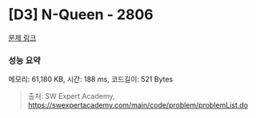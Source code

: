 # [D3] N-Queen - 2806 

[문제 링크](https://swexpertacademy.com/main/code/problem/problemDetail.do?contestProbId=AV7GKs06AU0DFAXB) 

### 성능 요약

메모리: 61,180 KB, 시간: 188 ms, 코드길이: 521 Bytes



> 출처: SW Expert Academy, https://swexpertacademy.com/main/code/problem/problemList.do